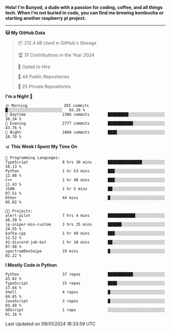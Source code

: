 <p>
<b>Hola! I'm Bunyod, a dude with a passion for coding, coffee, and all things tech. When I'm not buried in code, you can find me brewing kombucha or starting another raspberry pi project.</b>
</p>

---

<!--START_SECTION:waka-->
**🐱 My GitHub Data** 

> 📦 212.4 kB Used in GitHub's Storage 
 > 
> 🏆 31 Contributions in the Year 2024
 > 
> 💼 Opted to Hire
 > 
> 📜 44 Public Repositories 
 > 
> 🔑 25 Private Repositories 
 > 
**I'm a Night 🦉** 

```text
🌞 Morning                203 commits         █░░░░░░░░░░░░░░░░░░░░░░░░   03.20 % 
🌆 Daytime                2306 commits        █████████░░░░░░░░░░░░░░░░   36.34 % 
🌃 Evening                2777 commits        ███████████░░░░░░░░░░░░░░   43.76 % 
🌙 Night                  1060 commits        ████░░░░░░░░░░░░░░░░░░░░░   16.70 % 
```


📊 **This Week I Spent My Time On** 

```text
💬 Programming Languages: 
TypeScript               8 hrs 30 mins       ███████████████░░░░░░░░░░   58.13 % 
Python                   1 hr 53 mins        ███░░░░░░░░░░░░░░░░░░░░░░   12.88 % 
C++                      1 hr 40 mins        ███░░░░░░░░░░░░░░░░░░░░░░   11.43 % 
JSON                     1 hr 5 mins         ██░░░░░░░░░░░░░░░░░░░░░░░   07.51 % 
Other                    44 mins             █░░░░░░░░░░░░░░░░░░░░░░░░   05.02 % 

🐱‍💻 Projects: 
alert-pilot              7 hrs 4 mins        ████████████░░░░░░░░░░░░░   48.39 % 
lp-sniper-min-custom     3 hrs 35 mins       ██████░░░░░░░░░░░░░░░░░░░   24.55 % 
kafka-cpp                1 hr 49 mins        ███░░░░░░░░░░░░░░░░░░░░░░   12.52 % 
42-discord-job-bot       1 hr 10 mins        ██░░░░░░░░░░░░░░░░░░░░░░░   07.98 % 
spectrumDexSnipe         19 mins             █░░░░░░░░░░░░░░░░░░░░░░░░   02.22 % 
```

**I Mostly Code in Python** 

```text
Python                   37 repos            ███████████░░░░░░░░░░░░░░   43.02 % 
TypeScript               15 repos            ████░░░░░░░░░░░░░░░░░░░░░   17.44 % 
Shell                    4 repos             █░░░░░░░░░░░░░░░░░░░░░░░░   04.65 % 
JavaScript               3 repos             █░░░░░░░░░░░░░░░░░░░░░░░░   03.49 % 
GDScript                 1 repo              ░░░░░░░░░░░░░░░░░░░░░░░░░   01.16 % 
```




 Last Updated on 09/01/2024 18:33:59 UTC
<!--END_SECTION:waka-->
